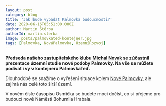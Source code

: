 ```yaml
---
layout: post
category: blog
title: 'Jak bude vypadat Palmovka budoucnosti?'
date: 2020-06-16T05:51:00.000Z
author: Martin Štěrba
authorId: martin.sterba
image: posts/palmovkated-kontejner.jpg
tags: [Palmovka, NováPalmovka, ÚzemníRozvoj]
---
```


**Předseda našeho zastupitelského klubu [Michal Novak](https://praha8.pirati.cz/lide/michal-novak/) se zúčastnil prezentace územní studie nové podoby Palmovky. Na vše se můžete podívat i vy v kontejneru PalmovkaTeď.**

Dlouhodobě se snažíme o vyřešení situace kolem [Nové Palmovky](https://praha8.pirati.cz/aktuality/palmovku-nechceme-prodavat-pod-cenou.html), ale zajímá nás celé toto širší území. 

V novém čísle časopisu Osmička se budete moci dočíst, co si přejeme pro budoucí nové Náměstí Bohumila Hrabala.
